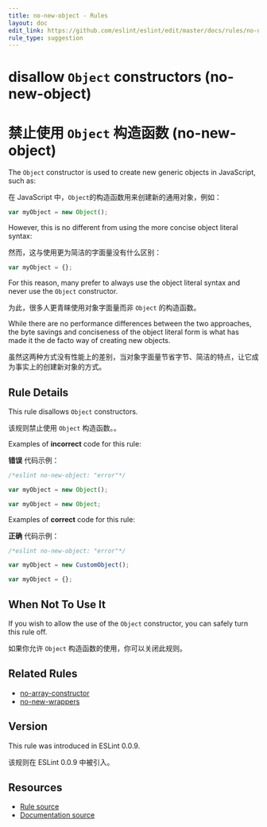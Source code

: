 ```yaml
---
title: no-new-object - Rules
layout: doc
edit_link: https://github.com/eslint/eslint/edit/master/docs/rules/no-new-object.md
rule_type: suggestion
---
```

<!-- Note: No pull requests accepted for this file. See README.md in the root directory for details. -->

# disallow `Object` constructors (no-new-object)

# 禁止使用  `Object` 构造函数 (no-new-object)

The `Object` constructor is used to create new generic objects in JavaScript, such as:

在 JavaScript 中，`Object`的构造函数用来创建新的通用对象，例如：

```js
var myObject = new Object();
```

However, this is no different from using the more concise object literal syntax:

然而，这与使用更为简洁的字面量没有什么区别：

```js
var myObject = {};
```

For this reason, many prefer to always use the object literal syntax and never use the `Object` constructor.

为此，很多人更青睐使用对象字面量而非 `Object` 的构造函数。

While there are no performance differences between the two approaches, the byte savings and conciseness of the object literal form is what has made it the de facto way of creating new objects.

虽然这两种方式没有性能上的差别，当对象字面量节省字节、简洁的特点，让它成为事实上的创建新对象的方式。

## Rule Details

This rule disallows `Object` constructors.

该规则禁止使用 `Object` 构造函数。。

Examples of **incorrect** code for this rule:

**错误** 代码示例：

```js
/*eslint no-new-object: "error"*/

var myObject = new Object();

var myObject = new Object;
```

Examples of **correct** code for this rule:

**正确** 代码示例：

```js
/*eslint no-new-object: "error"*/

var myObject = new CustomObject();

var myObject = {};
```

## When Not To Use It

If you wish to allow the use of the `Object` constructor, you can safely turn this rule off.

如果你允许 `Object` 构造函数的使用，你可以关闭此规则。

## Related Rules

* [no-array-constructor](no-array-constructor)
* [no-new-wrappers](no-new-wrappers)

## Version

This rule was introduced in ESLint 0.0.9.

该规则在 ESLint 0.0.9 中被引入。

## Resources

* [Rule source](https://github.com/eslint/eslint/tree/master/lib/rules/no-new-object.js)
* [Documentation source](https://github.com/eslint/eslint/tree/master/docs/rules/no-new-object.md)
